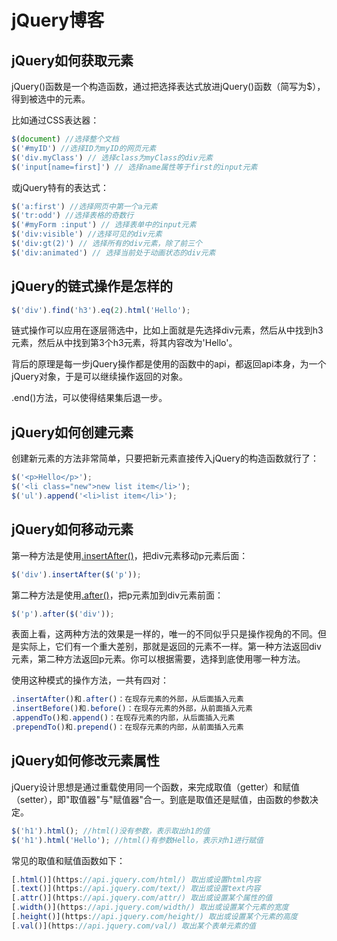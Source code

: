# jQuery博客

## jQuery如何获取元素

jQuery()函数是一个构造函数，通过把选择表达式放进jQuery()函数（简写为$），得到被选中的元素。

比如通过CSS表达器：

```js
$(document) //选择整个文档
$('#myID') //选择ID为myID的网页元素
$('div.myClass') // 选择class为myClass的div元素
$('input[name=first]') // 选择name属性等于first的input元素
```

或jQuery特有的表达式：

```js
$('a:first') //选择网页中第一个a元素
$('tr:odd') //选择表格的奇数行
$('#myForm :input') // 选择表单中的input元素
$('div:visible') //选择可见的div元素
$('div:gt(2)') // 选择所有的div元素，除了前三个
$('div:animated') // 选择当前处于动画状态的div元素
```



## jQuery的链式操作是怎样的

```js
$('div').find('h3').eq(2).html('Hello');
```

链式操作可以应用在逐层筛选中，比如上面就是先选择div元素，然后从中找到h3元素，然后从中找到第3个h3元素，将其内容改为'Hello'。

背后的原理是每一步jQuery操作都是使用的函数中的api，都返回api本身，为一个jQuery对象，于是可以继续操作返回的对象。

.end()方法，可以使得结果集后退一步。



## jQuery如何创建元素

创建新元素的方法非常简单，只要把新元素直接传入jQuery的构造函数就行了：

```js
$('<p>Hello</p>');
$('<li class="new">new list item</li>');
$('ul').append('<li>list item</li>');
```



## jQuery如何移动元素

第一种方法是使用[.insertAfter()](https://api.jquery.com/insertAfter/)，把div元素移动p元素后面：

```js
$('div').insertAfter($('p'));
```

第二种方法是使用[.after()](https://api.jquery.com/after/)，把p元素加到div元素前面：

```js
$('p').after($('div'));
```

表面上看，这两种方法的效果是一样的，唯一的不同似乎只是操作视角的不同。但是实际上，它们有一个重大差别，那就是返回的元素不一样。第一种方法返回div元素，第二种方法返回p元素。你可以根据需要，选择到底使用哪一种方法。

使用这种模式的操作方法，一共有四对：

```js
.insertAfter()和.after()：在现存元素的外部，从后面插入元素
.insertBefore()和.before()：在现存元素的外部，从前面插入元素
.appendTo()和.append()：在现存元素的内部，从后面插入元素
.prependTo()和.prepend()：在现存元素的内部，从前面插入元素
```



## jQuery如何修改元素属性

jQuery设计思想是通过重载使用同一个函数，来完成取值（getter）和赋值（setter），即"取值器"与"赋值器"合一。到底是取值还是赋值，由函数的参数决定。

```js
$('h1').html(); //html()没有参数，表示取出h1的值
$('h1').html('Hello'); //html()有参数Hello，表示对h1进行赋值
```

常见的取值和赋值函数如下：

```js
[.html()](https://api.jquery.com/html/) 取出或设置html内容
[.text()](https://api.jquery.com/text/) 取出或设置text内容
[.attr()](https://api.jquery.com/attr/) 取出或设置某个属性的值
[.width()](https://api.jquery.com/width/) 取出或设置某个元素的宽度
[.height()](https://api.jquery.com/height/) 取出或设置某个元素的高度
[.val()](https://api.jquery.com/val/) 取出某个表单元素的值
```

